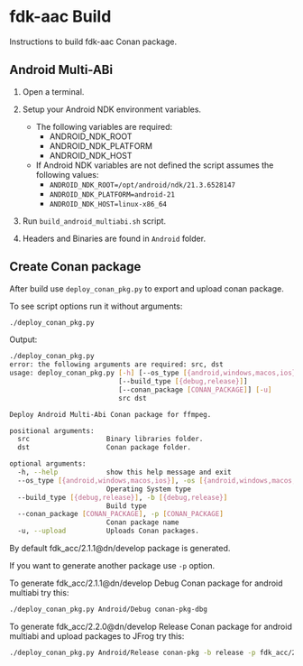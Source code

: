 fdk-aac Build
=============

Instructions to build fdk-aac Conan package.

## Android Multi-ABi

1. Open a terminal.
2. Setup your Android NDK environment variables.
   - The following variables are required:
     - ANDROID_NDK_ROOT
     - ANDROID_NDK_PLATFORM
     - ANDROID_NDK_HOST
   - If Android NDK variables are not defined the script assumes the following values:
     - `ANDROID_NDK_ROOT=/opt/android/ndk/21.3.6528147`
     - `ANDROID_NDK_PLATFORM=android-21`
     - `ANDROID_NDK_HOST=linux-x86_64`
3. Run `build_android_multiabi.sh` script.

4. Headers and Binaries are found in `Android` folder.

## Create Conan package

After build use `deploy_conan_pkg.py` to export and upload conan package.

To see script options run it without arguments:

```bash
./deploy_conan_pkg.py
```

Output:

```bash
./deploy_conan_pkg.py
error: the following arguments are required: src, dst
usage: deploy_conan_pkg.py [-h] [--os_type [{android,windows,macos,ios}]]
                           [--build_type [{debug,release}]]
                           [--conan_package [CONAN_PACKAGE]] [-u]
                           src dst

Deploy Android Multi-Abi Conan package for ffmpeg.

positional arguments:
  src                   Binary libraries folder.
  dst                   Conan package folder.

optional arguments:
  -h, --help            show this help message and exit
  --os_type [{android,windows,macos,ios}], -os [{android,windows,macos,ios}]
                        Operating System type
  --build_type [{debug,release}], -b [{debug,release}]
                        Build type
  --conan_package [CONAN_PACKAGE], -p [CONAN_PACKAGE]
                        Conan package name
  -u, --upload          Uploads Conan packages.
```
By default fdk_acc/2.1.1@dn/develop package is generated.

If you want to generate another package use `-p` option.

To generate fdk_acc/2.1.1@dn/develop Debug Conan package for android multiabi try this:

```bash
./deploy_conan_pkg.py Android/Debug conan-pkg-dbg
```

To generate fdk_acc/2.2.0@dn/develop Release Conan package for android multiabi and upload packages to JFrog try this:

```bash
./deploy_conan_pkg.py Android/Release conan-pkg -b release -p fdk_acc/2.2.0@dn/develop -u
```
